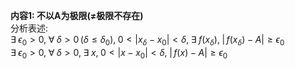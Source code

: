 **内容1: 不以A为极限(≠极限不存在)**  
分析表述:  
$\exists\;\epsilon_0>0,\;\forall\;\delta>0\,(\delta\leq\delta_0),\;0<|x_\delta-x_0|<\delta,\;\exists\;f(x_\delta),\;|\,f(x_\delta)-A|\geq\epsilon_0$  
$\exists\;\epsilon_0>0,\;\forall\;\delta>0,\;\exists\;x,\;0<|x-x_0|<\delta,\;|\,f(x)-A|\geq\epsilon_0$  
